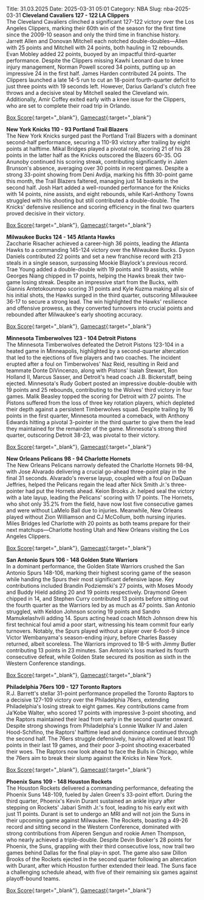 Title: 31.03.2025
Date: 2025-03-31 05:01
Category: NBA 
Slug: nba-2025-03-31 
**Cleveland Cavaliers 127 - 122 LA Clippers**  
The Cleveland Cavaliers clinched a significant 127-122 victory over the Los Angeles Clippers, marking their 60th win of the season for the first time since the 2009-10 season and only the third time in franchise history. Jarrett Allen and Donovan Mitchell each notched double-doubles—Allen with 25 points and Mitchell with 24 points, both hauling in 12 rebounds. Evan Mobley added 22 points, buoyed by an impactful third-quarter performance. Despite the Clippers missing Kawhi Leonard due to knee injury management, Norman Powell scored 34 points, putting up an impressive 24 in the first half. James Harden contributed 24 points. The Clippers launched a late 14-5 run to cut an 18-point fourth-quarter deficit to just three points with 19 seconds left. However, Darius Garland's clutch free throws and a decisive steal by Mitchell sealed the Cleveland win. Additionally, Amir Coffey exited early with a knee issue for the Clippers, who are set to complete their road trip in Orlando. 

[Box Score](/game/lac-vs-cle-0022401081/box-score){:target="_blank"}, [Gamecast](/game/lac-vs-cle-0022401081){:target="_blank"}<br>

**New York Knicks 110 - 93 Portland Trail Blazers**  
The New York Knicks surged past the Portland Trail Blazers with a dominant second-half performance, securing a 110-93 victory after trailing by eight points at halftime. Mikal Bridges played a pivotal role, scoring 21 of his 28 points in the latter half as the Knicks outscored the Blazers 60-35. OG Anunoby continued his scoring streak, contributing significantly in Jalen Brunson's absence, averaging over 30 points in recent games. Despite a strong 33-point showing from Deni Avdija, marking his fifth 30-point game this month, the Trail Blazers faltered, managing just 14 baskets in the second half. Josh Hart added a well-rounded performance for the Knicks with 14 points, nine assists, and eight rebounds, while Karl-Anthony Towns struggled with his shooting but still contributed a double-double. The Knicks' defensive resilience and scoring efficiency in the final two quarters proved decisive in their victory. 

[Box Score](/game/por-vs-nyk-0022401082/box-score){:target="_blank"}, [Gamecast](/game/por-vs-nyk-0022401082){:target="_blank"}<br>

**Milwaukee Bucks 124 - 145 Atlanta Hawks**  
Zaccharie Risacher achieved a career-high 36 points, leading the Atlanta Hawks to a commanding 145-124 victory over the Milwaukee Bucks. Dyson Daniels contributed 22 points and set a new franchise record with 213 steals in a single season, surpassing Mookie Blaylock's previous record. Trae Young added a double-double with 19 points and 19 assists, while Georges Niang chipped in 17 points, helping the Hawks break their two-game losing streak. Despite an impressive start from the Bucks, with Giannis Antetokounmpo scoring 31 points and Kyle Kuzma making all six of his initial shots, the Hawks surged in the third quarter, outscoring Milwaukee 36-17 to secure a strong lead. The win highlighted the Hawks' resilience and offensive prowess, as they converted turnovers into crucial points and rebounded after Milwaukee's early shooting accuracy. 

[Box Score](/game/atl-vs-mil-0022401083/box-score){:target="_blank"}, [Gamecast](/game/atl-vs-mil-0022401083){:target="_blank"}<br>

**Minnesota Timberwolves 123 - 104 Detroit Pistons**  
The Minnesota Timberwolves defeated the Detroit Pistons 123-104 in a heated game in Minneapolis, highlighted by a second-quarter altercation that led to the ejections of five players and two coaches. The incident erupted after a foul on Timberwolves' Naz Reid, resulting in Reid and teammate Donte DiVincenzo, along with Pistons' Isaiah Stewart, Ron Holland II, Marcus Sasser, and Detroit's head coach J.B. Bickerstaff, being ejected. Minnesota's Rudy Gobert posted an impressive double-double with 19 points and 25 rebounds, contributing to the Wolves' third victory in four games. Malik Beasley topped the scoring for Detroit with 27 points. The Pistons suffered from the loss of three key rotation players, which depleted their depth against a persistent Timberwolves squad. Despite trailing by 16 points in the first quarter, Minnesota mounted a comeback, with Anthony Edwards hitting a pivotal 3-pointer in the third quarter to give them the lead they maintained for the remainder of the game. Minnesota's strong third quarter, outscoring Detroit 38-23, was pivotal to their victory. 

[Box Score](/game/det-vs-min-0022401084/box-score){:target="_blank"}, [Gamecast](/game/det-vs-min-0022401084){:target="_blank"}<br>

**New Orleans Pelicans 98 - 94 Charlotte Hornets**  
The New Orleans Pelicans narrowly defeated the Charlotte Hornets 98-94, with Jose Alvarado delivering a crucial go-ahead three-point play in the final 31 seconds. Alvarado's reverse layup, coupled with a foul on DaQuan Jeffries, helped the Pelicans regain the lead after Nick Smith Jr.'s three-pointer had put the Hornets ahead. Keion Brooks Jr. helped seal the victory with a late layup, leading the Pelicans' scoring with 17 points. The Hornets, who shot only 35.2% from the field, have now lost five consecutive games and were without LaMelo Ball due to injuries. Meanwhile, New Orleans played without Zion Williamson and CJ McCollum, both nursing injuries. Miles Bridges led Charlotte with 20 points as both teams prepare for their next matchups—Charlotte hosting Utah and New Orleans visiting the Los Angeles Clippers. 

[Box Score](/game/cha-vs-nop-0022401085/box-score){:target="_blank"}, [Gamecast](/game/cha-vs-nop-0022401085){:target="_blank"}<br>

**San Antonio Spurs 106 - 148 Golden State Warriors**  
In a dominant performance, the Golden State Warriors crushed the San Antonio Spurs 148-106, marking their highest scoring game of the season while handing the Spurs their most significant defensive lapse. Key contributions included Brandin Podziemski's 27 points, with Moses Moody and Buddy Hield adding 20 and 19 points respectively. Draymond Green chipped in 14, and Stephen Curry contributed 13 points before sitting out the fourth quarter as the Warriors led by as much as 47 points. San Antonio struggled, with Keldon Johnson scoring 19 points and Sandro Mamukelashvili adding 14. Spurs acting head coach Mitch Johnson drew his first technical foul amid a poor start, witnessing his team commit four early turnovers. Notably, the Spurs played without a player over 6-foot-9 since Victor Wembanyama's season-ending injury, before Charles Bassey returned, albeit scoreless. The Warriors improved to 18-5 with Jimmy Butler contributing 13 points in 23 minutes. San Antonio's loss marked its fourth consecutive defeat, while Golden State secured its position as sixth in the Western Conference standings. 

[Box Score](/game/gsw-vs-sas-0022401086/box-score){:target="_blank"}, [Gamecast](/game/gsw-vs-sas-0022401086){:target="_blank"}<br>

**Philadelphia 76ers 109 - 127 Toronto Raptors**  
R.J. Barrett's stellar 31-point performance propelled the Toronto Raptors to a decisive 127-109 victory over the Philadelphia 76ers, extending Philadelphia's losing streak to eight games. Key contributions came from Ja’Kobe Walter, who scored 17 points with impressive 3-point shooting, and the Raptors maintained their lead from early in the second quarter onward. Despite strong showings from Philadelphia's Lonnie Walker IV and Jalen Hood-Schifino, the Raptors' halftime lead and dominance continued through the second half. The 76ers struggle defensively, having allowed at least 110 points in their last 19 games, and their poor 3-point shooting exacerbated their woes. The Raptors now look ahead to face the Bulls in Chicago, while the 76ers aim to break their slump against the Knicks in New York. 

[Box Score](/game/tor-vs-phi-0022401087/box-score){:target="_blank"}, [Gamecast](/game/tor-vs-phi-0022401087){:target="_blank"}<br>

**Phoenix Suns 109 - 148 Houston Rockets**  
The Houston Rockets delivered a commanding performance, defeating the Phoenix Suns 148-109, fueled by Jalen Green's 33-point effort. During the third quarter, Phoenix's Kevin Durant sustained an ankle injury after stepping on Rockets' Jabari Smith Jr.'s foot, leading to his early exit with just 11 points. Durant is set to undergo an MRI and will not join the Suns in their upcoming game against Milwaukee. The Rockets, boasting a 49-26 record and sitting second in the Western Conference, dominated with strong contributions from Alperen Sengun and rookie Amen Thompson, who nearly achieved a triple-double. Despite Devin Booker's 28 points for Phoenix, the Suns, grappling with their third consecutive loss, now trail two games behind Dallas for the final play-in spot. The game also saw Dillon Brooks of the Rockets ejected in the second quarter following an altercation with Durant, after which Houston further extended their lead. The Suns face a challenging schedule ahead, with five of their remaining six games against playoff-bound teams. 

[Box Score](/game/hou-vs-phx-0022401088/box-score){:target="_blank"}, [Gamecast](/game/hou-vs-phx-0022401088){:target="_blank"}<br>

